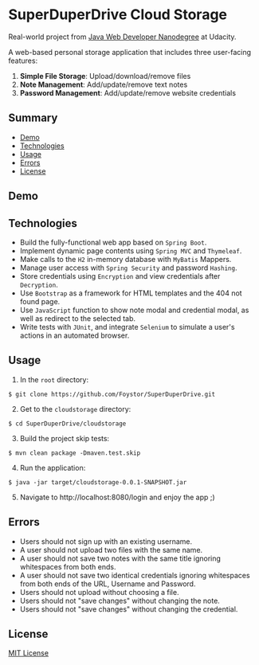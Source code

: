 # SuperDuperDrive Cloud Storage

Real-world project from [Java Web Developer Nanodegree](https://www.udacity.com/course/java-developer-nanodegree--nd035) at Udacity.

A web-based personal storage application that includes three user-facing features:

1. **Simple File Storage**: Upload/download/remove files
2. **Note Management**: Add/update/remove text notes
3. **Password Management**: Add/update/remove website credentials

## Summary

- [Demo](#demo)
- [Technologies](#technologies)
- [Usage](#usage)
- [Errors](#errors)
- [License](#license)

## Demo



## Technologies

- Build the fully-functional web app based on `Spring Boot`.
- Implement dynamic page contents using `Spring MVC` and `Thymeleaf`.
- Make calls to the `H2` in-memory database with `MyBatis` Mappers.
- Manage user access with `Spring Security` and password `Hashing`.
- Store credentials using `Encryption` and view credentials after `Decryption`.
- Use `Bootstrap` as a framework for HTML templates and the 404 not found page.
- Use `JavaScript` function to show note modal and credential modal, as well as redirect to the selected tab.
- Write tests with `JUnit`, and integrate `Selenium` to simulate a user's actions in an automated browser.

## Usage

1. In the `root` directory:

```
$ git clone https://github.com/Foystor/SuperDuperDrive.git
```

2. Get to the `cloudstorage` directory:

```
$ cd SuperDuperDrive/cloudstorage
```

3. Build the project skip tests:

```
$ mvn clean package -Dmaven.test.skip
```

4. Run the application:

```
$ java -jar target/cloudstorage-0.0.1-SNAPSHOT.jar
```

5. Navigate to http://localhost:8080/login and enjoy the app ;)

## Errors

- Users should not sign up with an existing username.
- A user should not upload two files with the same name.
- A user should not save two notes with the same title ignoring whitespaces from both ends.
- A user should not save two identical credentials ignoring whitespaces from both ends of the URL, Username and Password.
- Users should not upload without choosing a file.
- Users should not "save changes" without changing the note.
- Users should not "save changes" without changing the credential.

## License

[MIT License](LICENSE)
